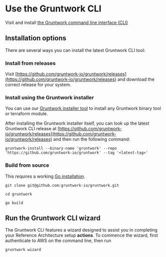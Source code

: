 # Use the Gruntwork CLI

Visit and install [the Gruntwork command line interface (CLI)](github.com/gruntwork-io)

## Installation options 

There are several ways you can install the latest Gruntwork CLI tool:

### Install from releases

Visit [https://github.com/gruntwork-io/gruntwork/releases](https://github.com/gruntwork-io/gruntwork/releases) and download the correct release for your system.

### Install using the Gruntwork installer

You can use our [Gruntwork installer tool](https://github.com/gruntwork-io/gruntwork-installer) to install any Gruntwork binary tool or terraform module. 

After installing the Gruntwork installer itself, you can look up the latest Gruntwork CLI release at [https://github.com/gruntwork-io/gruntwork/releases](https://github.com/gruntwork-io/gruntwork/releases) and then run the following command: 

`gruntwork-install --binary-name 'gruntwork' --repo 'https://github.com/gruntwork-io/gruntwork' --tag '<latest-tag>'`

### Build from source
This requires a working [Go installation](https://go.dev/doc/install).

`git clone git@github.com:gruntwork-io/gruntwork.git`

`cd gruntwork`

`go build`

## Run the Gruntwork CLI wizard

The Gruntwork CLI features a wizard designed to assist you in completing your Reference Architecture setup **actions**. To commence the wizard, first authenticate to AWS on the command line, then run 

`gruntwork wizard`
